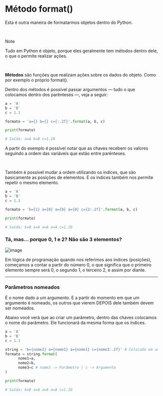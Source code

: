 # Método format()
Esta é outra maneira de formatarmos objetos dentro do Python.

<br>

> [!NOTE]
> Tudo em Python é objeto, porque eles geralmente tem métodos dentro dele, o que o permite realizar ações.

<br>

**Métodos** são funções que realizam ações sobre os dados do objeto. Como por exemplo o próprio format().

Dentro dos métodos é possível passar argumentos — tudo o que colocamos dentro dos parênteses —, veja a seguir:

```python
a = 'A'
b = 'B'
c = 1.1

formato = 'a={} b={} c={:.2f}'.format(a, b, c)

print(formato)

# Saída: a=A b=B c=1.10
```

A partir do exemplo é possível notar que as chaves recebem os valores seguindo a ordem das variáveis que estão entre parênteses.

<br>

Também é possível mudar a ordem utilizando os índices, que são basicamente as posições de elementos. E os índices também nos permite repetir o mesmo elemento.

```python
a = 'A'
b = 'B'
c = 1.1

formato = 'b={1} a={0} a={0} a={0} c={2:.2f}'.format(a, b, c)

print(formato)

# Saída: b=B a=A a=A a=A c=1.10
```

### Tá, mas... porque 0, 1 e 2? Não são 3 elementos?

![image](https://github.com/user-attachments/assets/ff271187-699b-41fb-9c30-354e8f21d1c3)

Em lógica de programação quando nos referimos aos índices (posições), começamos a contar a partir do número 0, o que significa que o primeiro elemento sempre será 0, o segundo 1, o terceiro 2, e assim por diante.

-----

### Parâmetros nomeados
É o nome dado a um argumento. E a partir do momento em que um argumento é nomeado, os outros que vierem DEPOIS dele também devem ser nomeados.

Abaixo você verá que ao criar um parâmetro, dentro das chaves colocamos o nome do parâmetro. Ele funcionará da mesma forma que os índices.

```python
a = 'A'
b = 'B'
c = 1.1

string = 'b={nome2} a={nome1} a={nome1} c={nome3:.2f}' # Colocado em uma variável separada para melhor visualização
formato = string.format(
      nome1=a,
      nome2=b,
      nome3=c # nome3 -> Parâmetro | c -> Argumento
)

print(formato)

# Saída: b=B a=A a=A a=A c=1.10
```









